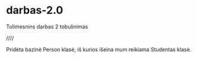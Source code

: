 # darbas-2.0
Tolimesnins darbas 2 tobulinimas

////

Pridėta bazinė Person klasė, iš kurios išeina mum reikiama Studentas klasė.
